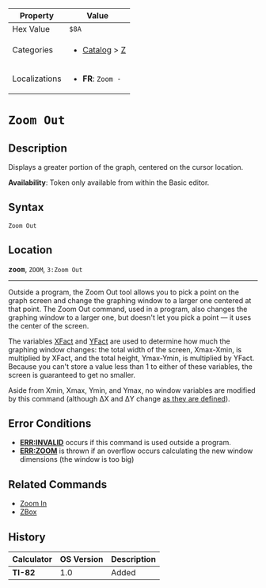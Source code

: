 | Property      | Value |
|---------------|-------|
| Hex Value     | `$8A`|
| Categories    | <ul><li>[Catalog](<../categories/Catalog.md>) > [Z](<../categories/Catalog.md#Z>)</li></ul> |
| Localizations | <ul><li><b>FR</b>: `Zoom -`</li></ul> |

# `Zoom Out`

## Description
Displays a greater portion of the graph, centered on the cursor location.


<b>Availability</b>: Token only available from within the Basic editor.

## Syntax
`Zoom Out`

## Location
<tt><kbd><b>zoom</b></kbd></tt>, `ZOOM`, `3:Zoom Out`
<hr>

Outside a program, the Zoom Out tool allows you to pick a point on the graph screen and change the graphing window to a larger one centered at that point. The Zoom Out command, used in a program, also changes the graphing window to a larger one, but doesn't let you pick a point — it uses the center of the screen.

The variables [XFact](/system-variables#window) and [YFact](/system-variables#window) are used to determine how much the graphing window changes: the total width of the screen, Xmax-Xmin, is multiplied by XFact, and the total height, Ymax-Ymin, is multiplied by YFact. Because you can't store a value less than 1 to either of these variables, the screen is guaranteed to get no smaller.

Aside from Xmin, Xmax, Ymin, and Ymax, no window variables are modified by this command (although ΔX and ΔY change [as they are defined](/system-variables#window)).

## Error Conditions

*   **[ERR:INVALID](/errors#invalid)** occurs if this command is used outside a program.
*   **[ERR:ZOOM](/errors#zoom)** is thrown if an overflow occurs calculating the new window dimensions (the window is too big)

## Related Commands

*   [Zoom In](/zoom-in)
*   [ZBox](/zbox)

## History
| Calculator | OS Version | Description |
|------------|------------|-------------|
| <b>TI-82</b> | 1.0 | Added |


